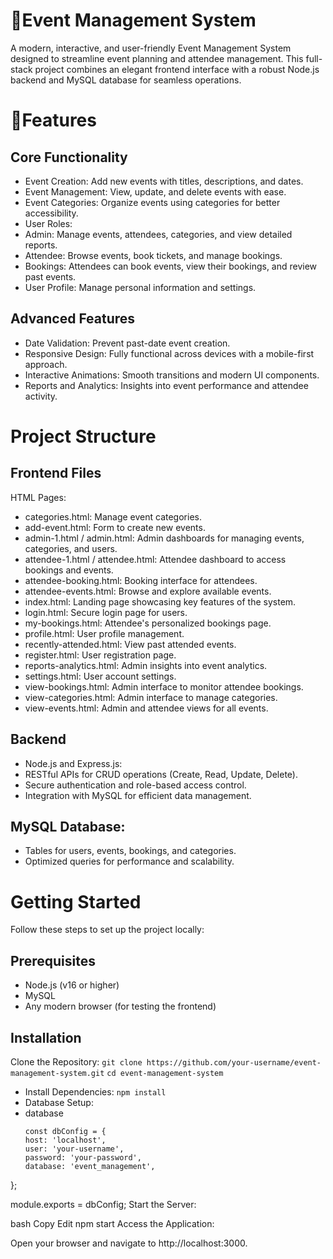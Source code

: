# 🔗Event Management System
A modern, interactive, and user-friendly Event Management System designed to streamline event planning and attendee management. This full-stack project combines an elegant frontend interface with a robust Node.js backend and MySQL database for seamless operations.
# 🚀Features
## Core Functionality
- Event Creation: Add new events with titles, descriptions, and dates.
- Event Management: View, update, and delete events with ease.
- Event Categories: Organize events using categories for better accessibility.
- User Roles:
- Admin: Manage events, attendees, categories, and view detailed reports.
- Attendee: Browse events, book tickets, and manage bookings.
- Bookings: Attendees can book events, view their bookings, and review past events.
- User Profile: Manage personal information and settings.
## Advanced Features
* Date Validation: Prevent past-date event creation.
* Responsive Design: Fully functional across devices with a mobile-first approach.
* Interactive Animations: Smooth transitions and modern UI components.
* Reports and Analytics: Insights into event performance and attendee activity.
# Project Structure
## Frontend Files
HTML Pages:
- categories.html: Manage event categories.
- add-event.html: Form to create new events.
- admin-1.html / admin.html: Admin dashboards for managing events, categories, and users.
- attendee-1.html / attendee.html: Attendee dashboard to access bookings and events.
- attendee-booking.html: Booking interface for attendees.
- attendee-events.html: Browse and explore available events.
- index.html: Landing page showcasing key features of the system.
- login.html: Secure login page for users.
- my-bookings.html: Attendee's personalized bookings page.
- profile.html: User profile management.
- recently-attended.html: View past attended events.
- register.html: User registration page.
- reports-analytics.html: Admin insights into event analytics.
- settings.html: User account settings.
- view-bookings.html: Admin interface to monitor attendee bookings.
- view-categories.html: Admin interface to manage categories.
- view-events.html: Admin and attendee views for all events.
## Backend
- Node.js and Express.js:
- RESTful APIs for CRUD operations (Create, Read, Update, Delete).
- Secure authentication and role-based access control.
- Integration with MySQL for efficient data management.
## MySQL Database:
- Tables for users, events, bookings, and categories.
- Optimized queries for performance and scalability.
# Getting Started
Follow these steps to set up the project locally:

## Prerequisites
- Node.js (v16 or higher)
- MySQL
- Any modern browser (for testing the frontend)
## Installation
Clone the Repository:
`git clone https://github.com/your-username/event-management-system.git`
`cd event-management-system`
- Install Dependencies:
`npm install`
- Database Setup:
- database
  ```
  const dbConfig = {
  host: 'localhost',
  user: 'your-username',
  password: 'your-password',
  database: 'event_management',
};

module.exports = dbConfig;
Start the Server:

bash
Copy
Edit
npm start
Access the Application:

Open your browser and navigate to http://localhost:3000.

